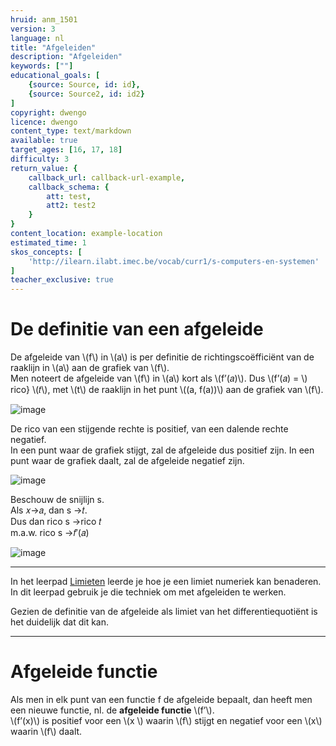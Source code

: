 ```yaml
---
hruid: anm_1501
version: 3
language: nl
title: "Afgeleiden"
description: "Afgeleiden"
keywords: [""]
educational_goals: [
    {source: Source, id: id}, 
    {source: Source2, id: id2}
]
copyright: dwengo
licence: dwengo
content_type: text/markdown
available: true
target_ages: [16, 17, 18]
difficulty: 3
return_value: {
    callback_url: callback-url-example,
    callback_schema: {
        att: test,
        att2: test2
    }
}
content_location: example-location
estimated_time: 1
skos_concepts: [
    'http://ilearn.ilabt.imec.be/vocab/curr1/s-computers-en-systemen'
]
teacher_exclusive: true
---
```


# De definitie van een afgeleide

De afgeleide van \\(f\\) in \\(a\\) is per definitie de richtingscoëfficiënt van de raaklijn in \\(a\\) aan de grafiek van \\(f\\).<br>
Men noteert de afgeleide van \\(f\\) in \\(a\\) kort als \\(f’(𝑎)\\).
Dus \\(f’(𝑎) = \\) rico} \\(𝑡\\), met \\(t\\) de raaklijn in het punt \\((a, f(a))\\) aan de grafiek van \\(f\\). 

![image](https://github.com/dwengovzw/learning_content/assets/48352335/c77daeb7-d16d-48f8-8a01-1d66b997168f)

De rico van een stijgende rechte is positief, van een dalende rechte negatief. <br>
In een punt waar de grafiek stijgt, zal de afgeleide dus positief zijn. In een punt waar de grafiek daalt, zal de afgeleide negatief zijn.

![image](https://github.com/dwengovzw/learning_content/assets/48352335/00b6ba1a-f1a2-43d2-9685-c4038b792686)

Beschouw de snijlijn s. <br>
Als 𝑥→𝑎, dan s →𝑡. <br>
Dus dan rico s →rico 𝑡  <br>
m.a.w. rico s →𝑓′(𝑎) 

![image](https://github.com/dwengovzw/learning_content/assets/48352335/47a96f2e-94fc-4b30-8e8a-74fc5850db9c)

-----

In het leerpad [Limieten](https://dwengo.org/learning-path.html?hruid=anm11&language=nl&te=true&source_page=%2Falgorithms%2F&source_title=%20Algoritmes#anm_1100;nl;3) leerde je hoe je een limiet numeriek kan benaderen. In dit leerpad gebruik je die techniek om met afgeleiden te werken.

Gezien de definitie van de afgeleide als limiet van het differentiequotiënt is het duidelijk dat dit kan. 

-------------

# Afgeleide functie

Als men in elk punt van een functie f de afgeleide bepaalt, dan heeft men een nieuwe functie, nl. de **afgeleide functie** \\(f’\\).  
\\(f’(x)\\) is positief voor een \\(x \\) waarin \\(f\\) stijgt en negatief voor een \\(x\\) waarin \\(f\\) daalt. 

